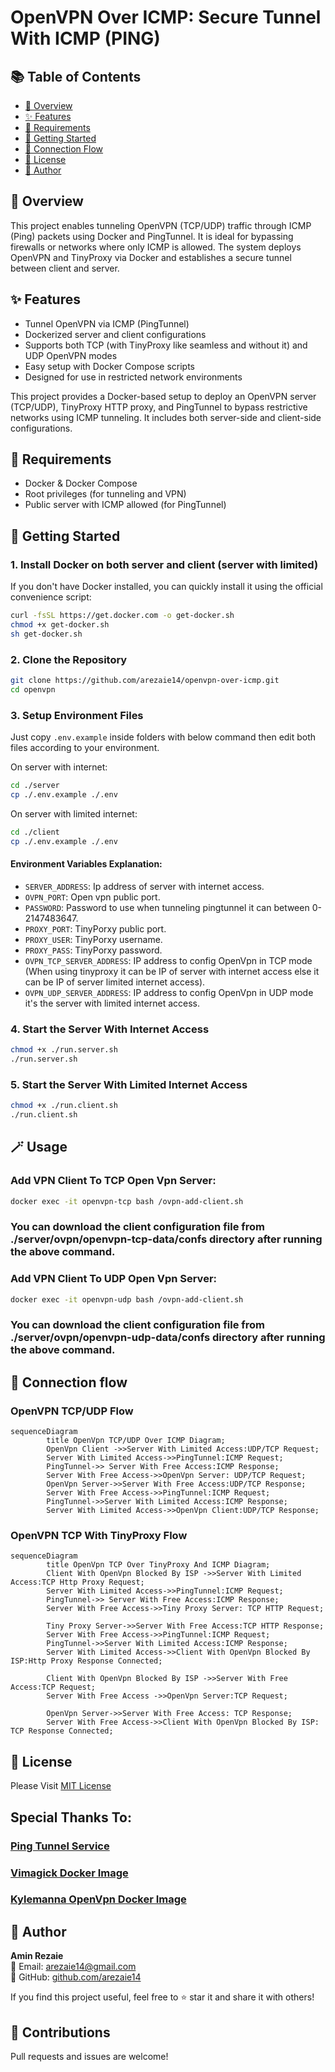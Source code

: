 # OpenVPN Over ICMP: Secure Tunnel With ICMP (PING) 
## 📚 Table of Contents
- [🧭 Overview](#-overview)
- [✨ Features](#-features)
- [🧱 Requirements](#-requirements)
- [🚀 Getting Started](#-getting-started)
- [🔐 Connection Flow](#-connection-flow)
- [📜 License](#-license)
- [👤 Author](#-author)
## 🧭 Overview
This project enables tunneling OpenVPN (TCP/UDP) traffic through ICMP (Ping) packets using Docker and PingTunnel. It is ideal for bypassing firewalls or networks where only ICMP is allowed. The system deploys OpenVPN and TinyProxy via Docker and establishes a secure tunnel between client and server.

## ✨ Features
- Tunnel OpenVPN via ICMP (PingTunnel)
- Dockerized server and client configurations
- Supports both TCP (with TinyProxy like seamless and without it) and UDP OpenVPN modes
- Easy setup with Docker Compose scripts
- Designed for use in restricted network environments



This project provides a Docker-based setup to deploy an OpenVPN server (TCP/UDP), TinyProxy HTTP proxy, and PingTunnel to bypass restrictive networks using ICMP tunneling. It includes both server-side and client-side configurations.

## 🧱 Requirements

- Docker & Docker Compose
- Root privileges (for tunneling and VPN)
- Public server with ICMP allowed (for PingTunnel)

## 🚀 Getting Started

### 1. Install Docker on both server and client (server with limited)

If you don't have Docker installed, you can quickly install it using the official convenience script:

```bash
curl -fsSL https://get.docker.com -o get-docker.sh
chmod +x get-docker.sh
sh get-docker.sh
```
### 2. Clone the Repository

```bash
git clone https://github.com/arezaie14/openvpn-over-icmp.git
cd openvpn
```

### 3. Setup Environment Files

Just copy `.env.example` inside folders with below command then edit both files according to your environment.

On server with internet:
```bash
cd ./server
cp ./.env.example ./.env
```
On server with limited internet:
```bash
cd ./client
cp ./.env.example ./.env
```

#### Environment Variables Explanation:
- `SERVER_ADDRESS`: Ip address of server with internet access.
- `OVPN_PORT`: Open vpn public port.
- `PASSWORD`: Password to use when tunneling pingtunnel it can between 0-2147483647.
- `PROXY_PORT`: TinyPorxy public port.
- `PROXY_USER`: TinyPorxy username.
- `PROXY_PASS`: TinyPorxy password.
- `OVPN_TCP_SERVER_ADDRESS`: IP address to config OpenVpn in TCP mode (When using tinyproxy it can be IP of server with internet access else it can be IP of server limited internet access).
- `OVPN_UDP_SERVER_ADDRESS`: IP address to config OpenVpn in UDP mode it's the server with limited internet access.


### 4. Start the Server With Internet Access

```bash
chmod +x ./run.server.sh
./run.server.sh
```

### 5. Start the Server With Limited Internet Access

```bash
chmod +x ./run.client.sh
./run.client.sh
```

## 🪄  Usage

### Add VPN Client To TCP Open Vpn Server:

```bash
docker exec -it openvpn-tcp bash /ovpn-add-client.sh
```
### You can download the client configuration file from ./server/ovpn/openvpn-tcp-data/confs directory after running the above command.

### Add VPN Client To UDP Open Vpn Server:
```bash
docker exec -it openvpn-udp bash /ovpn-add-client.sh
```
### You can download the client configuration file from ./server/ovpn/openvpn-udp-data/confs directory after running the above command.

## 🔌 Connection flow

### OpenVPN TCP/UDP Flow
```mermaid
sequenceDiagram
        title OpenVpn TCP/UDP Over ICMP Diagram;
        OpenVpn Client ->>Server With Limited Access:UDP/TCP Request;
        Server With Limited Access->>PingTunnel:ICMP Request;
        PingTunnel->> Server With Free Access:ICMP Response;
        Server With Free Access->>OpenVpn Server: UDP/TCP Request;
        OpenVpn Server->>Server With Free Access:UDP/TCP Response;
        Server With Free Access->>PingTunnel:ICMP Request;
        PingTunnel->>Server With Limited Access:ICMP Response;
        Server With Limited Access->>OpenVpn Client:UDP/TCP Response;
```

### OpenVPN TCP With TinyProxy Flow
```mermaid
sequenceDiagram
        title OpenVpn TCP Over TinyProxy And ICMP Diagram;
        Client With OpenVpn Blocked By ISP ->>Server With Limited Access:TCP Http Proxy Request;
        Server With Limited Access->>PingTunnel:ICMP Request;
        PingTunnel->> Server With Free Access:ICMP Response;
        Server With Free Access->>Tiny Proxy Server: TCP HTTP Request;
        
        Tiny Proxy Server->>Server With Free Access:TCP HTTP Response;
        Server With Free Access->>PingTunnel:ICMP Request;
        PingTunnel->>Server With Limited Access:ICMP Response;
        Server With Limited Access->>Client With OpenVpn Blocked By ISP:Http Proxy Response Connected;

        Client With OpenVpn Blocked By ISP ->>Server With Free Access:TCP Request;
        Server With Free Access ->>OpenVpn Server:TCP Request;

        OpenVpn Server->>Server With Free Access: TCP Response;
        Server With Free Access->>Client With OpenVpn Blocked By ISP: TCP Response Connected;

```

## 📜 License

Please Visit [MIT License](https://github.com/arezaie14/openvpn-over-icmp/blob/main/LICENSE)

## Special Thanks To: 
### [Ping Tunnel Service](https://github.com/esrrhs/pingtunnel)
### [Vimagick Docker Image](https://hub.docker.com/r/vimagick/tinyproxy)
### [Kylemanna OpenVpn Docker Image](https://github.com/kylemanna/docker-openvpn)

## 👤 Author

**Amin Rezaie**  
📧 Email: [arezaie14@gmail.com](mailto:arezaie14@gmail.com)  
🔗 GitHub: [github.com/arezaie14](https://github.com/arezaie14)

If you find this project useful, feel free to ⭐ star it and share it with others!

## 🤝 Contributions

Pull requests and issues are welcome!
